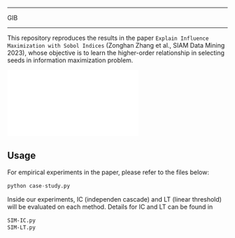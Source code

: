 # 
*****
GIB
*****


This repository reproduces the results in the paper `Explain Influence Maximization with Sobol Indices` (Zonghan Zhang et al., SIAM Data Mining 2023), whose objective is to learn the higher-order relationship in selecting seeds in information maximization problem.

![some discription](sim_intro.pdf)



## Usage

For empirical experiments in the paper, please refer to the files below:

```python
python case-study.py
```

Inside our experiments, IC (independen cascade) and LT (linear threshold) will be evaluated on each method. Details for IC and LT can be found in
```
SIM-IC.py
SIM-LT.py
```
